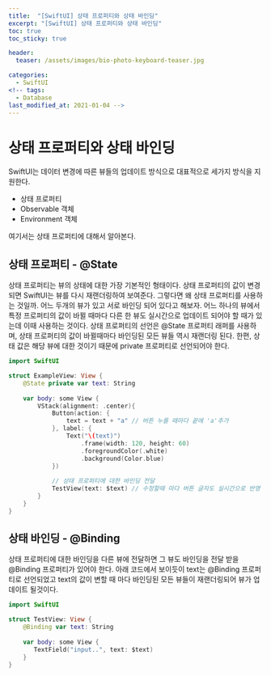 ```yaml
---
title:  "[SwiftUI] 상태 프로퍼티와 상태 바인딩"
excerpt: "[SwiftUI] 상태 프로퍼티와 상태 바인딩"
toc: true
toc_sticky: true

header:
  teaser: /assets/images/bio-photo-keyboard-teaser.jpg

categories:
  - SwiftUI
<!-- tags:
  - Database 
last_modified_at: 2021-01-04 -->
---
```

# 상태 프로퍼티와 상태 바인딩
SwiftUI는 데이터 변경에 따른 뷰들의 업데이트 방식으로 대표적으로 세가지 방식을 지원한다.

- 상태 프로퍼티
- Observable 객체
- Environment 객체

여기서는 상태 프로퍼티에 대해서 알아본다.

## 상태 프로퍼티 - @State
상태 프로퍼티는 뷰의 상태에 대한 가장 기본적인 형태이다. 상태 프로퍼티의 값이 변경되면 SwiftUI는 뷰를 다시 재랜더링하여 보여준다. 그렇다면 왜 상태 프로퍼티를 사용하는 것일까.
어느 두개의 뷰가 있고 서로 바인딩 되어 있다고 해보자. 어느 하나의 뷰에서 특정 프로퍼티의 값이 바뀔 때마다 다른 한 뷰도 실시간으로 업데이트 되어야 할 때가 있는데 이때 사용하는 것이다.
상태 프로퍼티의 선언은 @State 프로퍼티 래퍼를 사용하며, 상태 프로퍼티의 값이 바뀔때마다 바인딩된 모든 뷰들 역시 재랜더링 된다. 한편, 상태 값은 해당 뷰에 대한 것이기 때문에 private 프로퍼티로 선언되어야 한다. 

```swift
import SwiftUI

struct ExampleView: View {
    @State private var text: String
    
    var body: some View {
        VStack(alignment: .center){
            Button(action: {
                text = text + "a" // 버튼 누를 때마다 끝에 'a'추가
            }, label: {
                Text("\(text)")
                    .frame(width: 120, height: 60)
                    .foregroundColor(.white)
                    .background(Color.blue)
            })
            
            // 상태 프로퍼티에 대한 바인딩 전달
            TestView(text: $text) // 수정할때 마다 버튼 글자도 실시간으로 반영
        }
    }
}
```

## 상태 바인딩 - @Binding
상태 프로퍼티에 대한 바인딩을 다른 뷰에 전달하면 그 뷰도 바인딩을 전달 받을 @Binding 프로퍼티가 있어야 한다. 아래 코드에서 보이듯이 text는 @Binding 프로퍼티로 선언되었고
text의 값이 변할 때 마다 바인딩된 모든 뷰들이 재랜더링되어 뷰가 업데이트 될것이다.

```swift
import SwiftUI

struct TestView: View {
    @Binding var text: String
    
    var body: some View {
       TextField("input..", text: $text)
    }
}
```
  



